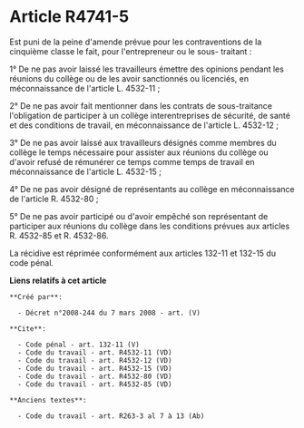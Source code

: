 # Article R4741-5

Est puni de la peine d'amende prévue pour les contraventions de la cinquième classe le fait, pour l'entrepreneur ou le sous-
traitant : 

1° De ne pas avoir laissé les travailleurs émettre des opinions pendant les réunions du collège ou de les avoir sanctionnés
ou licenciés, en méconnaissance de l'article L. 4532-11 ; 

2° De ne pas avoir fait mentionner dans les contrats de sous-traitance l'obligation de participer à un collège
interentreprises de sécurité, de santé et des conditions de travail, en méconnaissance de l'article L. 4532-12 ; 

3° De ne pas avoir laissé aux travailleurs désignés comme membres du collège le temps nécessaire pour assister aux réunions
du collège ou d'avoir refusé de rémunérer ce temps comme temps de travail en méconnaissance de l'article L. 4532-15 ; 

4° De ne pas avoir désigné de représentants au collège en méconnaissance de l'article R. 4532-80 ; 

5° De ne pas avoir participé ou d'avoir empêché son représentant de participer aux réunions du collège dans les conditions
prévues aux articles R. 4532-85 et R. 4532-86. 

La récidive est réprimée conformément aux articles 132-11 et 132-15 du code pénal.

**Liens relatifs à cet article**

	**Créé par**:

	  - Décret n°2008-244 du 7 mars 2008 - art. (V)

	**Cite**:

	  - Code pénal - art. 132-11 (V)
	  - Code du travail - art. R4532-11 (VD)
	  - Code du travail - art. R4532-12 (VD)
	  - Code du travail - art. R4532-15 (VD)
	  - Code du travail - art. R4532-80 (VD)
	  - Code du travail - art. R4532-85 (VD)

	**Anciens textes**:

	  - Code du travail - art. R263-3 al 7 à 13 (Ab)
